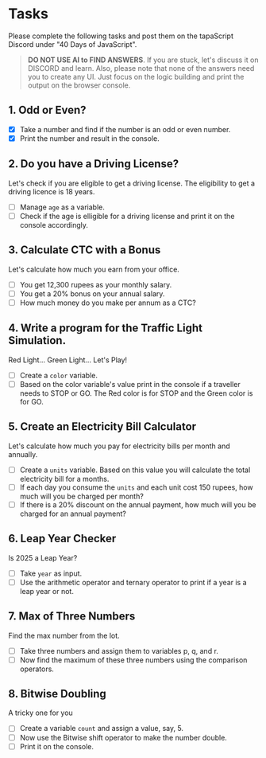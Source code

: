 # Tasks

Please complete the following tasks and post them on the tapaScript Discord under "40 Days of JavaScript".

> **DO NOT USE AI to FIND ANSWERS**. If you are stuck, let's discuss it on DISCORD and learn. Also, please note that none of the answers need you to create any UI. Just focus on the logic building and print the output on the browser console.

## 1. Odd or Even?

- [x] Take a number and find if the number is an odd or even number.
- [x] Print the number and result in the console.

## 2. Do you have a Driving License?

Let's check if you are eligible to get a driving license. The eligibility to get a driving licence is 18 years.

- [ ] Manage `age` as a variable.
- [ ] Check if the age is elligible for a driving license and print it on the console accordingly.

## 3. Calculate CTC with a Bonus

Let's calculate how much you earn from your office.

- [ ] You get 12,300 rupees as your monthly salary.
- [ ] You get a 20% bonus on your annual salary.
- [ ] How much money do you make per annum as a CTC?

## 4. Write a program for the Traffic Light Simulation.

Red Light... Green Light... Let's Play!

- [ ] Create a `color` variable.
- [ ] Based on the color variable's value print in the console if a traveller needs to STOP or GO. The Red color is for STOP and the Green color is for GO.

## 5. Create an Electricity Bill Calculator

Let's calculate how much you pay for electricity bills per month and annually.

- [ ] Create a `units` variable. Based on this value you will calculate the total electricity bill for a months.
- [ ] If each day you consume the `units` and each unit cost 150 rupees, how much will you be charged per month?
- [ ] If there is a 20% discount on the annual payment, how much will you be charged for an annual payment?

## 6. Leap Year Checker

Is 2025 a Leap Year?

- [ ] Take `year` as input.
- [ ] Use the arithmetic operator and ternary operator to print if a year is a leap year or not.

## 7. Max of Three Numbers

Find the max number from the lot.

- [ ] Take three numbers and assign them to variables p, q, and r.
- [ ] Now find the maximum of these three numbers using the comparison operators.

## 8. Bitwise Doubling

A tricky one for you

- [ ] Create a variable `count` and assign a value, say, 5.
- [ ] Now use the Bitwise shift operator to make the number double.
- [ ] Print it on the console.

